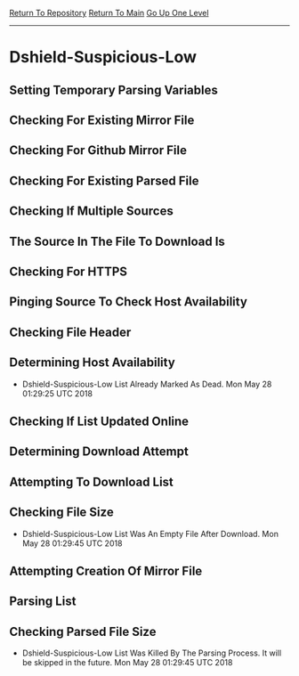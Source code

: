 [Return To Repository](https://github.com/deathbybandaid/piholeparser/)
[Return To Main](https://github.com/deathbybandaid/piholeparser/blob/master/RecentRunLogs/Mainlog.md)
[Go Up One Level](https://github.com/deathbybandaid/piholeparser/blob/master/RecentRunLogs/TopLevelScripts/30-Processing-External-Blacklists.md)
____________________________________
# Dshield-Suspicious-Low
## Setting Temporary Parsing Variables
## Checking For Existing Mirror File
## Checking For Github Mirror File
## Checking For Existing Parsed File
## Checking If Multiple Sources
## The Source In The File To Download Is
## Checking For HTTPS
## Pinging Source To Check Host Availability
## Checking File Header
## Determining Host Availability
* Dshield-Suspicious-Low List Already Marked As Dead. Mon May 28 01:29:25 UTC 2018
## Checking If List Updated Online
## Determining Download Attempt
## Attempting To Download List
## Checking File Size
* Dshield-Suspicious-Low List Was An Empty File After Download. Mon May 28 01:29:45 UTC 2018
## Attempting Creation Of Mirror File
## Parsing List
## Checking Parsed File Size
* Dshield-Suspicious-Low List Was Killed By The Parsing Process. It will be skipped in the future. Mon May 28 01:29:45 UTC 2018
